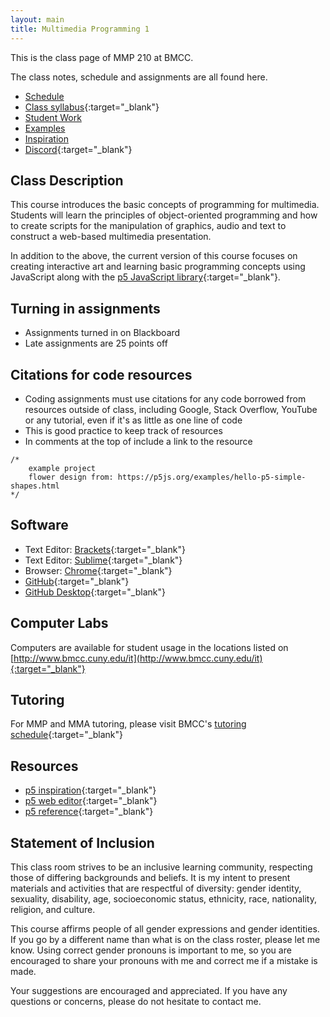 ```yaml
---
layout: main
title: Multimedia Programming 1
---
```


This is the class page of MMP 210 at BMCC.

The class notes, schedule and assignments are all found here.

- [Schedule](schedule.html)
- [Class syllabus](https://docs.google.com/document/d/1HdeR2rel11VqFnZytoIaNVNeeXvo1nLz2Nx5q2gI5ac/edit?usp=sharing){:target="_blank"}
- [Student Work](student_work/)
- [Examples](examples/)
- [Inspiration](inspiration/)
- [Discord](https://discord.gg/Kb3bm2dcZQ){:target="_blank"}

## Class Description
This course introduces the basic concepts of programming for multimedia. Students will learn the principles of object-oriented programming and how to create scripts for the manipulation of graphics, audio and text to construct a web-based multimedia presentation. 

In addition to the above, the current version of this course focuses on creating interactive art and learning basic programming concepts using JavaScript along with the [p5 JavaScript library](https://p5js.org/){:target="_blank"}.

## Turning in assignments
- Assignments turned in on Blackboard
- Late assignments are 25 points off

## Citations for code resources
- Coding assignments must use citations for any code borrowed from resources outside of class, including Google, Stack Overflow, YouTube or any tutorial, even if it's as little as one line of code
- This is good practice to keep track of resources
- In comments at the top of include a link to the resource
```
/*
	example project
	flower design from: https://p5js.org/examples/hello-p5-simple-shapes.html
*/
```


## Software
- Text Editor: [Brackets](http://brackets.io/){:target="_blank"}
- Text Editor: [Sublime](https://www.sublimetext.com/){:target="_blank"}
- Browser: [Chrome](https://www.google.com/chrome/){:target="_blank"}
- [GitHub](https://github.com/){:target="_blank"}
- [GitHub Desktop](https://desktop.github.com/){:target="_blank"}

## Computer Labs
Computers are available for student usage in the locations listed on [http://www.bmcc.cuny.edu/it](http://www.bmcc.cuny.edu/it){:target="_blank"}

## Tutoring
For MMP and MMA tutoring, please visit BMCC's [tutoring schedule](https://www.bmcc.cuny.edu/students/lrc/in-person-tutoring/tutoring-schedule/){:target="_blank"}


## Resources
- [p5 inspiration](https://github.com/ITPNYU/ICM-2016/wiki/Inspiration){:target="_blank"}
- [p5 web editor](http://editor.p5js.org/){:target="_blank"}
- [p5 reference](http://p5js.org/reference/){:target="_blank"}

## Statement of Inclusion
This class room strives to be an inclusive learning community, respecting those of differing backgrounds and beliefs.  It is my intent to present materials and activities that are respectful of diversity: gender identity, sexuality, disability, age, socioeconomic status, ethnicity, race, nationality, religion, and culture.

This course affirms people of all gender expressions and gender identities. If you go by a different name than what is on the class roster, please let me know. Using correct gender pronouns is important to me, so you are encouraged to share your pronouns with me and correct me if a mistake is made. 

Your suggestions are encouraged and appreciated.  If you have any questions or concerns, please do not hesitate to contact me.


